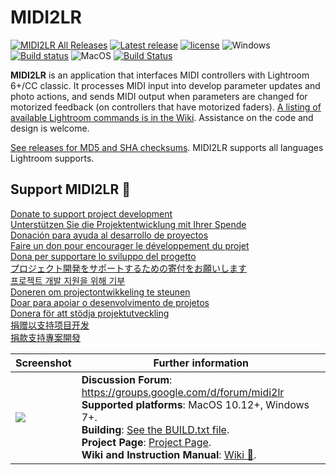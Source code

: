 ﻿# MIDI2LR

[![MIDI2LR All Releases](https://img.shields.io/github/downloads/rsjaffe/MIDI2LR/total.svg)](https://github.com/rsjaffe/MIDI2LR/releases) [![Latest release](https://img.shields.io/github/release/rsjaffe/MIDI2LR.svg)](https://github.com/rsjaffe/MIDI2LR/releases) 
[![license](https://img.shields.io/github/license/rsjaffe/MIDI2LR.svg)](https://github.com/rsjaffe/MIDI2LR/blob/master/LICENSE.txt)
![Windows](https://img.shields.io/badge/Windows--yellow.svg) [![Build status](https://ci.appveyor.com/api/projects/status/g8hjm46xl66313pq/branch/develop?svg=true)](https://ci.appveyor.com/project/rsjaffe/midi2lr-4ky86) ![MacOS](https://img.shields.io/badge/MacOS--yellow.svg) [![Build Status](https://travis-ci.com/rsjaffe/MIDI2LR.svg?branch=develop)](https://travis-ci.com/rsjaffe/MIDI2LR) 

**MIDI2LR** is an application that interfaces MIDI controllers with Lightroom 6+/CC classic. It processes MIDI input into develop parameter updates and photo actions, and sends MIDI output when parameters are changed for motorized feedback (on controllers that have motorized faders). [A listing of available Lightroom commands is in the Wiki](https://github.com/rsjaffe/MIDI2LR/wiki). Assistance on the code and design is welcome.

[See releases for MD5 and SHA checksums](https://github.com/rsjaffe/MIDI2LR/releases). MIDI2LR supports all languages Lightroom supports.

## Support MIDI2LR 💸
[Donate to support project development](https://www.paypal.com/cgi-bin/webscr?cmd=_s-xclick&hosted_button_id=HS992TTMHQNCL&source=url)<br />[Unterstützen Sie die Projektentwicklung mit Ihrer Spende](https://www.paypal.com/cgi-bin/webscr?cmd=_s-xclick&lc=de_DE&hosted_button_id=HS992TTMHQNCL&source=url)<br />
[Donación para ayuda al desarrollo de proyectos](https://www.paypal.com/cgi-bin/webscr?cmd=_s-xclick&lc=es_ES&hosted_button_id=HS992TTMHQNCL&source=url)<br />
[Faire un don pour encourager le développement du projet](https://www.paypal.com/cgi-bin/webscr?cmd=_s-xclick&lc=fr_FR&hosted_button_id=HS992TTMHQNCL&source=url)<br />
[Dona per supportare lo sviluppo del progetto](https://www.paypal.com/cgi-bin/webscr?cmd=_s-xclick&lc=it_IT&hosted_button_id=HS992TTMHQNCL&source=url)<br />
[プロジェクト開発をサポートするための寄付をお願いします](https://www.paypal.com/cgi-bin/webscr?cmd=_s-xclick&lc=ja_JP&hosted_button_id=HS992TTMHQNCL&source=url)<br />
[프로젝트 개발 지원을 위해 기부](https://www.paypal.com/cgi-bin/webscr?cmd=_s-xclick&lc=ko_KR&hosted_button_id=HS992TTMHQNCL&source=url)<br />
[Doneren om projectontwikkeling te steunen](https://www.paypal.com/cgi-bin/webscr?cmd=_s-xclick&lc=nl_NL&hosted_button_id=HS992TTMHQNCL&source=url)<br />
[Doar para apoiar o desenvolvimento de projetos](https://www.paypal.com/cgi-bin/webscr?cmd=_s-xclick&lc=pt_BR&hosted_button_id=HS992TTMHQNCL&source=url)<br />
[Donera för att stödja projektutveckling](https://www.paypal.com/cgi-bin/webscr?cmd=_s-xclick&lc=sv_SE&hosted_button_id=HS992TTMHQNCL&source=url)<br />
[捐赠以支持项目开发](https://www.paypal.com/cgi-bin/webscr?cmd=_s-xclick&lc=zh_CN&hosted_button_id=HS992TTMHQNCL&source=url)<br />
[捐款支持專案開發](https://www.paypal.com/cgi-bin/webscr?cmd=_s-xclick&lc=zh_TW&hosted_button_id=HS992TTMHQNCL&source=url)

| Screenshot | Further information |
| -----------| -------------------- |
| <img src="http://rsjaffe.github.io/MIDI2LR/images/app.png" /> | **Discussion Forum**: https://groups.google.com/d/forum/midi2lr <br />**Supported platforms**: MacOS 10.12+, Windows 7+. <br />**Building**: [See the BUILD.txt file](https://github.com/rsjaffe/MIDI2LR/blob/master/BUILD.txt). <br />**Project Page**: [Project Page](http://rsjaffe.github.io/MIDI2LR). <br />**Wiki and Instruction Manual**: [Wiki 📖](https://github.com/rsjaffe/MIDI2LR/wiki). |